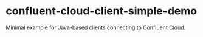 # confluent-cloud-client-simple-demo
Minimal example for Java-based clients connecting to Confluent Cloud.
